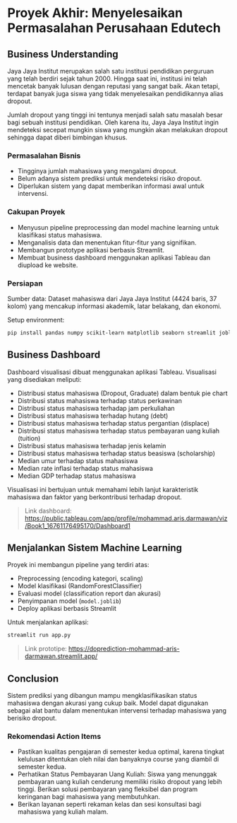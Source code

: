 
# Proyek Akhir: Menyelesaikan Permasalahan Perusahaan Edutech

## Business Understanding

Jaya Jaya Institut merupakan salah satu institusi pendidikan perguruan yang telah berdiri sejak tahun 2000. Hingga saat ini, institusi ini telah mencetak banyak lulusan dengan reputasi yang sangat baik. Akan tetapi, terdapat banyak juga siswa yang tidak menyelesaikan pendidikannya alias dropout.

Jumlah dropout yang tinggi ini tentunya menjadi salah satu masalah besar bagi sebuah institusi pendidikan. Oleh karena itu, Jaya Jaya Institut ingin mendeteksi secepat mungkin siswa yang mungkin akan melakukan dropout sehingga dapat diberi bimbingan khusus.

### Permasalahan Bisnis

- Tingginya jumlah mahasiswa yang mengalami dropout.
- Belum adanya sistem prediksi untuk mendeteksi risiko dropout.
- Diperlukan sistem yang dapat memberikan informasi awal untuk intervensi.

### Cakupan Proyek

- Menyusun pipeline preprocessing dan model machine learning untuk klasifikasi status mahasiswa.
- Menganalisis data dan menentukan fitur-fitur yang signifikan.
- Membangun prototype aplikasi berbasis Streamlit.
- Membuat business dashboard menggunakan aplikasi Tableau dan diupload ke website.

### Persiapan

Sumber data: Dataset mahasiswa dari Jaya Jaya Institut (4424 baris, 37 kolom) yang mencakup informasi akademik, latar belakang, dan ekonomi.

Setup environment:
```bash
pip install pandas numpy scikit-learn matplotlib seaborn streamlit joblib
```

## Business Dashboard

Dashboard visualisasi dibuat menggunakan aplikasi Tableau. Visualisasi yang disediakan meliputi:

- Distribusi status mahasiswa (Dropout, Graduate) dalam bentuk pie chart
- Distribusi status mahasiswa terhadap status perkawinan
- Distribusi status mahasiswa terhadap jam perkuliahan
- Distribusi status mahasiswa terhadap hutang (debt)
- Distribusi status mahasiswa terhadap status pergantian (displace)
- Distribusi status mahasiswa terhadap status pembayaran uang kuliah (tuition)
- Distribusi status mahasiswa terhadap jenis kelamin
- Distribusi status mahasiswa terhadap status beasiswa (scholarship)
- Median umur terhadap status mahasiswa
- Median rate inflasi terhadap status mahasiswa
- Median GDP terhadap status mahasiswa

Visualisasi ini bertujuan untuk memahami lebih lanjut karakteristik mahasiswa dan faktor yang berkontribusi terhadap dropout.
> Link dashboard: https://public.tableau.com/app/profile/mohammad.aris.darmawan/viz/Book1_16761176495170/Dashboard1

## Menjalankan Sistem Machine Learning

Proyek ini membangun pipeline yang terdiri atas:

- Preprocessing (encoding kategori, scaling)
- Model klasifikasi (RandomForestClassifier)
- Evaluasi model (classification report dan akurasi)
- Penyimpanan model (`model.joblib`)
- Deploy aplikasi berbasis Streamlit

Untuk menjalankan aplikasi:
```bash
streamlit run app.py
```

> Link prototipe: https://doprediction-mohammad-aris-darmawan.streamlit.app/

## Conclusion

Sistem prediksi yang dibangun mampu mengklasifikasikan status mahasiswa dengan akurasi yang cukup baik. Model dapat digunakan sebagai alat bantu dalam menentukan intervensi terhadap mahasiswa yang berisiko dropout.

### Rekomendasi Action Items

- Pastikan kualitas pengajaran di semester kedua optimal, karena tingkat kelulusan ditentukan oleh nilai dan banyaknya course yang diambil di semester kedua.
- Perhatikan Status Pembayaran Uang Kuliah: Siswa yang menunggak pembayaran uang kuliah cenderung memiliki risiko dropout yang lebih tinggi. Berikan solusi pembayaran yang fleksibel dan program keringanan bagi mahasiswa yang membutuhkan.
- Berikan layanan seperti rekaman kelas dan sesi konsultasi bagi mahasiswa yang kuliah malam.

